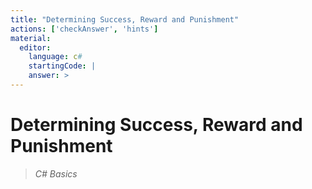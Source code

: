 ```yaml
---
title: "Determining Success, Reward and Punishment"
actions: ['checkAnswer', 'hints']
material: 
  editor:
    language: c#
    startingCode: | 
    answer: > 
---
```


# Determining Success, Reward and Punishment
> *C# Basics*

